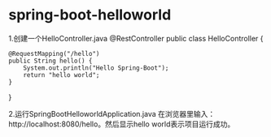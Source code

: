 # spring-boot-helloworld
1.创建一个HelloController.java
@RestController
public class HelloController {

    @RequestMapping("/hello")
    public String hello() {
        System.out.println("Hello Spring-Boot");
        return "hello world";
    }
}

2.运行SpringBootHelloworldApplication.java 在浏览器里输入：http://localhost:8080/hello。然后显示hello world表示项目运行成功。